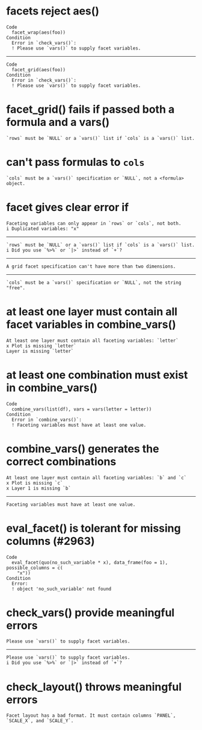 # facets reject aes()

    Code
      facet_wrap(aes(foo))
    Condition
      Error in `check_vars()`:
      ! Please use `vars()` to supply facet variables.

---

    Code
      facet_grid(aes(foo))
    Condition
      Error in `check_vars()`:
      ! Please use `vars()` to supply facet variables.

# facet_grid() fails if passed both a formula and a vars()

    `rows` must be `NULL` or a `vars()` list if `cols` is a `vars()` list.

# can't pass formulas to `cols`

    `cols` must be a `vars()` specification or `NULL`, not a <formula> object.

# facet gives clear error if 

    Faceting variables can only appear in `rows` or `cols`, not both.
    i Duplicated variables: "x"

---

    `rows` must be `NULL` or a `vars()` list if `cols` is a `vars()` list.
    i Did you use `%>%` or `|>` instead of `+`?

---

    A grid facet specification can't have more than two dimensions.

---

    `cols` must be a `vars()` specification or `NULL`, not the string "free".

# at least one layer must contain all facet variables in combine_vars()

    At least one layer must contain all faceting variables: `letter`
    x Plot is missing `letter`
    Layer is missing `letter`

# at least one combination must exist in combine_vars()

    Code
      combine_vars(list(df), vars = vars(letter = letter))
    Condition
      Error in `combine_vars()`:
      ! Faceting variables must have at least one value.

# combine_vars() generates the correct combinations

    At least one layer must contain all faceting variables: `b` and `c`
    x Plot is missing `c`
    x Layer 1 is missing `b`

---

    Faceting variables must have at least one value.

# eval_facet() is tolerant for missing columns (#2963)

    Code
      eval_facet(quo(no_such_variable * x), data_frame(foo = 1), possible_columns = c(
        "x"))
    Condition
      Error:
      ! object 'no_such_variable' not found

# check_vars() provide meaningful errors

    Please use `vars()` to supply facet variables.

---

    Please use `vars()` to supply facet variables.
    i Did you use `%>%` or `|>` instead of `+`?

# check_layout() throws meaningful errors

    Facet layout has a bad format. It must contain columns `PANEL`, `SCALE_X`, and `SCALE_Y`.

